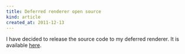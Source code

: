 ```yaml
---
title: Deferred renderer open source
kind: article
created_at: 2011-12-13
---
```


I have decided to release the source code to my deferred renderer. It
is available <a href="https://bitbucket.org/abbec/deferred/" rel="external">here</a>.
